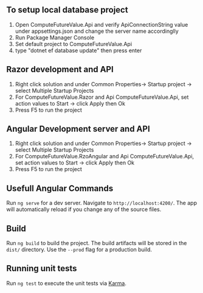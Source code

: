 ## To setup local database project
1. Open ComputeFutureValue.Api and verify ApiConnectionString value under appsettings.json and change the server name accordinglly
2. Run Package Manager Console
3. Set default project to ComputeFutureValue.Api
4. type "dotnet ef database update" then press enter


## Razor development and API
1. Right click solution and under Common Properties-> Startup project -> select Multiple Startup Projects
2. For ComputeFutureValue.Razor and Api ComputeFutureValue.Api, set action values to Start -> click Apply then Ok
3. Press F5 to run the project


## Angular Development server and API
1. Right click solution and under Common Properties-> Startup project -> select Multiple Startup Projects
2. For ComputeFutureValue.RzoAngular and Api ComputeFutureValue.Api, set action values to Start -> click Apply then Ok
3. Press F5 to run the project



## Usefull Angular Commands
Run `ng serve` for a dev server. Navigate to `http://localhost:4200/`. The app will automatically reload if you change any of the source files.


## Build
Run `ng build` to build the project. The build artifacts will be stored in the `dist/` directory. Use the `--prod` flag for a production build.


## Running unit tests
Run `ng test` to execute the unit tests via [Karma](https://karma-runner.github.io).
